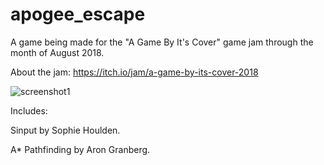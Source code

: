 # apogee_escape
A game being made for the "A Game By It's Cover" game jam through the month of August 2018.




About the jam: https://itch.io/jam/a-game-by-its-cover-2018

![screenshot1](https://user-images.githubusercontent.com/41523573/43692105-c996600e-9967-11e8-921f-3742fada003d.png)

Includes:

Sinput by Sophie Houlden.

A* Pathfinding by Aron Granberg.
